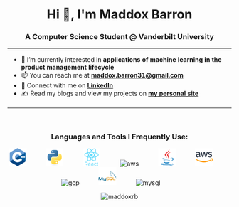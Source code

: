 <h1 align="center">Hi 👋, I'm Maddox Barron</h1>
<h3 align="center">A Computer Science Student @ Vanderbilt University</h3>

<table align="center" style="border: none;">
<tr><td>

- 🌱 I’m currently interested in **applications of machine learning in the product management lifecycle**
- 📫 You can reach me at **maddox.barron31@gmail.com**
- 🤝 Connect with me on [**LinkedIn**](https://linkedin.com/in/maddox-barron)
- ✍️ Read my blogs and view my projects on [**my personal site**](https://maddoxbarron.com)

</td></tr>
</table>


<br>

<h3 align="center">Languages and Tools I Frequently Use:</h3>
<p align="center">
    <a  target="_blank" rel="noreferrer">
    <img src="https://raw.githubusercontent.com/devicons/devicon/master/icons/cplusplus/cplusplus-original.svg" alt="cplusplus" width="40" height="40" />
  </a>&#8287;&#8287;&#8287;&#8287;&#8287;&#8287;&#8287;&#8287;&#8287; 
    <a  target="_blank" rel="noreferrer">
    <img src="https://raw.githubusercontent.com/devicons/devicon/master/icons/python/python-original.svg" alt="python" width="40" height="40" />
  </a>&#8287;&#8287;&#8287;&#8287;&#8287;&#8287;&#8287;&#8287;&#8287;
    <a target="_blank" rel="noreferrer">
    <img src="https://raw.githubusercontent.com/devicons/devicon/master/icons/react/react-original-wordmark.svg" alt="react" width="40" height="40"/>
  </a>&#8287;&#8287;&#8287;&#8287;&#8287;&#8287;&#8287;&#8287;&#8287;
   <a target="blank" rel="noreferrer">
    <img src="https://upload.wikimedia.org/wikipedia/commons/thumb/1/1b/R_logo.svg/1280px-R_logo.svg.png" alt="aws" width="40" height="40" />
  </a>&#8287;&#8287;&#8287;&#8287;&#8287;&#8287;&#8287;&#8287;&#8287;
    <a  target="_blank" rel="noreferrer">
    <img src="https://raw.githubusercontent.com/devicons/devicon/master/icons/java/java-original.svg" alt="java" width="40" height="40" />
  </a>&#8287;&#8287;&#8287;&#8287;&#8287;&#8287;&#8287;&#8287;&#8287; <!-- Invisible Separator -->
  <a target="blank" rel="noreferrer">
    <img src="https://raw.githubusercontent.com/devicons/devicon/master/icons/amazonwebservices/amazonwebservices-original-wordmark.svg" alt="aws" width="40" height="40" />
  </a>&#8287;&#8287;&#8287;&#8287;&#8287;&#8287;&#8287;&#8287;&#8287; <!-- Invisible Separator -->
  <a  target="_blank" rel="noreferrer">
    <img src="https://www.vectorlogo.zone/logos/google_cloud/google_cloud-icon.svg" alt="gcp" width="40" height="40" />
  </a>&#8287;&#8287;&#8287;&#8287;&#8287;&#8287;&#8287;&#8287;&#8287; <!-- Invisible Separator -->
  <a  target="_blank" rel="noreferrer">
    <img src="https://raw.githubusercontent.com/devicons/devicon/master/icons/mysql/mysql-original-wordmark.svg" alt="mysql" width="40" height="40" />
  </a>&#8287;&#8287;&#8287;&#8287;&#8287;&#8287;&#8287;&#8287;&#8287; <!-- Invisible Separator -->
   <a  target="_blank" rel="noreferrer">
    <img src="https://github.com/maddoxrb/maddoxrb/assets/92940804/2512367c-cdd7-4041-85bb-20951adc6e0a" alt="mysql" width="40" height="40" />
  </a>&#8287;&#8287;&#8287;&#8287;&#8287;&#8287;&#8287;&#8287;&#8287; <!-- Invisible Separator -->
</p>

<p align="center">
  <img src="https://github-readme-streak-stats.herokuapp.com/?user=maddoxrb&theme=dark" alt="maddoxrb" />
</p>

